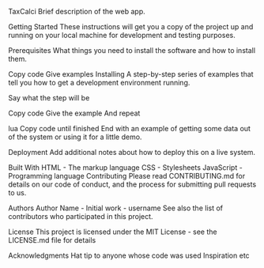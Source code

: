 TaxCalci
Brief description of the web app.

Getting Started
These instructions will get you a copy of the project up and running on your local machine for development and testing purposes.

Prerequisites
What things you need to install the software and how to install them.

Copy code
Give examples
Installing
A step-by-step series of examples that tell you how to get a development environment running.

Say what the step will be

Copy code
Give the example
And repeat

lua
Copy code
until finished
End with an example of getting some data out of the system or using it for a little demo.

Deployment
Add additional notes about how to deploy this on a live system.

Built With
HTML - The markup language
CSS - Stylesheets
JavaScript - Programming language
Contributing
Please read CONTRIBUTING.md for details on our code of conduct, and the process for submitting pull requests to us.

Authors
Author Name - Initial work - username
See also the list of contributors who participated in this project.

License
This project is licensed under the MIT License - see the LICENSE.md file for details

Acknowledgments
Hat tip to anyone whose code was used
Inspiration
etc
